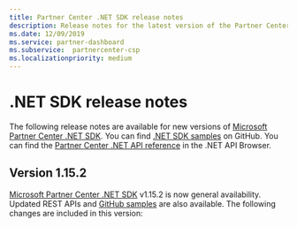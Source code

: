 ```yaml
---
title: Partner Center .NET SDK release notes
description: Release notes for the latest version of the Partner Center .NET SDK.
ms.date: 12/09/2019
ms.service: partner-dashboard
ms.subservice:  partnercenter-csp
ms.localizationpriority: medium
---
```


# .NET SDK release notes

The following release notes are available for new versions of [Microsoft Partner Center .NET SDK](https://www.nuget.org/packages/Microsoft.Store.PartnerCenter). You can find [.NET SDK samples](https://github.com/Microsoft/Partner-Center-DotNet-Samples) on GitHub. You can find the [Partner Center .NET API reference](https://docs.microsoft.com/en-us/dotnet/api/?view=partnercenter-dotnet-latest) in the .NET API Browser.

## Version 1.15.2

[Microsoft Partner Center .NET SDK](https://www.nuget.org/packages/Microsoft.Store.PartnerCenter/) v1.15.2 is now general availability. Updated REST APIs and [GitHub samples](https://github.com/Microsoft/Partner-Center-DotNet-Samples) are also available. The following changes are included in this version: 